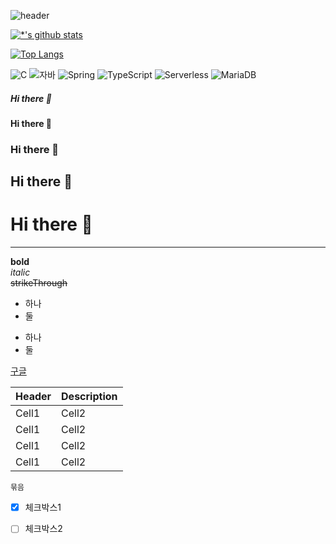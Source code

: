 
![header](https://capsule-render.vercel.app/api?type=wave&color=auto&height=300&section=header&text=깃허브%20특강&fontSize=90)

[![*'s github stats](https://github-readme-stats.vercel.app/api?username=JIO8448)](https://github.com/JIO8448)

[![Top Langs](https://github-readme-stats.vercel.app/api/top-langs/?username=JIO8448)](https://github.com/JIO8448/github-readme-stats)

![C](https://img.shields.io/badge/-C-123456?style=flat-square&logo=C&logoColor=black)
![자바](https://img.shields.io/badge/-자바-007396?style=flat&logo=Java&logoColor=ffffff)
![Spring](https://img.shields.io/badge/-Spring-6DB33F?style=for-the-badge&logo=Spring&logoColor=white)
![TypeScript](https://img.shields.io/badge/-TypeScript-3178C6?style=flat-square&logo=TypeScript&logoColor=white)
![Serverless](https://img.shields.io/badge/-Serverless-FD5750?style=flat-square&logo=Serverless&logoColor=magenta)
![MariaDB](https://img.shields.io/badge/-MariaDB-1F305F?style=flat-square&logo=mariadb&logoColor=white)

##### Hi there 👋
#### Hi there 👋
### Hi there 👋
## Hi there 👋
# Hi there 👋
---
**bold**<br>
*italic*<br>
~~strikeThrough~~<br>
- 하나
- 둘
* 하나
* 둘

[구글](https://google.com)

|Header|Description|
|--|--|
|Cell1|Cell2|
|Cell1|Cell2|
|Cell1|Cell2|
|Cell1|Cell2|

```
묶음
```
- [x] 체크박스1
- [ ] 체크박스2

